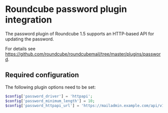 # Roundcube password plugin integration

The password plugin of Roundcube 1.5 supports an HTTP-based API for updating the password.

For details see https://github.com/roundcube/roundcubemail/tree/master/plugins/password.

## Required configuration

The following plugin options need to be set:

```php
$config['password_driver'] = 'httpapi';
$config['password_minimum_length'] = 10;
$config['password_httpapi_url'] = 'https://mailadmin.example.com/api/v1/roundcube_password';
```
